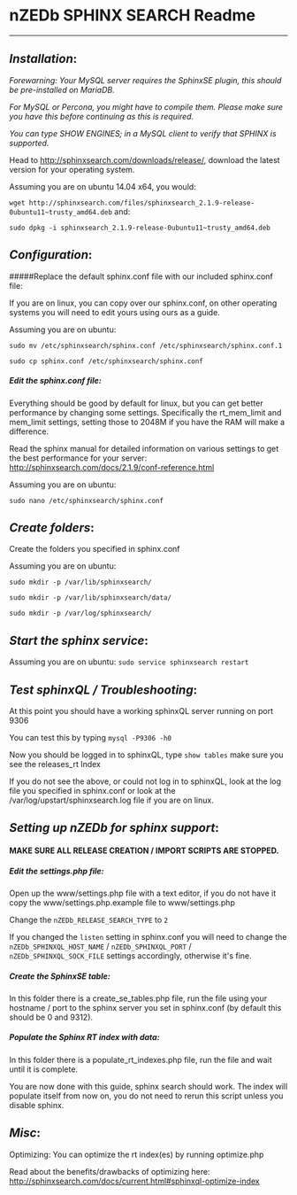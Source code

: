 # nZEDb SPHINX SEARCH Readme
---------------------------

## _Installation_:

_Forewarning: Your MySQL server requires the SphinxSE plugin, this should be pre-installed on MariaDB._

_For MySQL or Percona, you might have to compile them. Please make sure you have this before continuing as this is required._

_You can type SHOW ENGINES; in a MySQL client to verify that SPHINX is supported._

Head to http://sphinxsearch.com/downloads/release/, download the latest version for your operating system.

Assuming you are on ubuntu 14.04 x64, you would:

`wget http://sphinxsearch.com/files/sphinxsearch_2.1.9-release-0ubuntu11~trusty_amd64.deb`
and:

`sudo dpkg -i sphinxsearch_2.1.9-release-0ubuntu11~trusty_amd64.deb`

## _Configuration_:
#####Replace the default sphinx.conf file with our included sphinx.conf file:

If you are on linux, you can copy over our sphinx.conf, on other operating systems you will need to edit yours using ours as a guide.

Assuming you are on ubuntu:

`sudo mv /etc/sphinxsearch/sphinx.conf /etc/sphinxsearch/sphinx.conf.1`

`sudo cp sphinx.conf /etc/sphinxsearch/sphinx.conf`

##### Edit the sphinx.conf file:
Everything should be good by default for linux, but you can get better performance by changing some settings. Specifically the rt_mem_limit and mem_limit settings, setting those to 2048M if you have the RAM will make a difference.

Read the sphinx manual for detailed information on various settings to get the best performance for your server: http://sphinxsearch.com/docs/2.1.9/conf-reference.html

Assuming you are on ubuntu:

`sudo nano /etc/sphinxsearch/sphinx.conf`

## _Create folders_:
Create the folders you specified in sphinx.conf

Assuming you are on ubuntu:

`sudo mkdir -p /var/lib/sphinxsearch/`

`sudo mkdir -p /var/lib/sphinxsearch/data/`

`sudo mkdir -p /var/log/sphinxsearch/`

## _Start the sphinx service_:
Assuming you are on ubuntu:
`sudo service sphinxsearch restart`

## _Test sphinxQL / Troubleshooting_:
At this point you should have a working sphinxQL server running on port 9306

You can test this by typing `mysql -P9306 -h0`

Now you should be logged in to sphinxQL, type `show tables` make sure you see the releases_rt Index

If you do not see the above, or could not log in to sphinxQL, look at the log file you specified in sphinx.conf or look at the /var/log/upstart/sphinxsearch.log file if you are on linux.

## _Setting up nZEDb for sphinx support_:

#### MAKE SURE ALL RELEASE CREATION / IMPORT SCRIPTS ARE STOPPED.

##### Edit the settings.php file:
Open up the www/settings.php file with a text editor, if you do not have it copy the www/settings.php.example file to www/settings.php

Change the `nZEDb_RELEASE_SEARCH_TYPE` to `2`

If you changed the `listen` setting in sphinx.conf you will need to change the `nZEDb_SPHINXQL_HOST_NAME` / `nZEDb_SPHINXQL_PORT` / `nZEDb_SPHINXQL_SOCK_FILE` settings accordingly, otherwise it's fine.

##### Create the SphinxSE table:
In this folder there is a create_se_tables.php file, run the file using your hostname / port to the sphinx server you set in sphinx.conf (by default this should be 0 and 9312).

##### Populate the Sphinx RT index with data:
In this folder there is a populate_rt_indexes.php file, run the file and wait until it is complete.

You are now done with this guide, sphinx search should work. The index will populate itself from now on, you do not need to rerun this script unless you disable sphinx.

## _Misc_:

Optimizing: You can optimize the rt index(es) by running optimize.php

Read about the benefits/drawbacks of optimizing here: http://sphinxsearch.com/docs/current.html#sphinxql-optimize-index